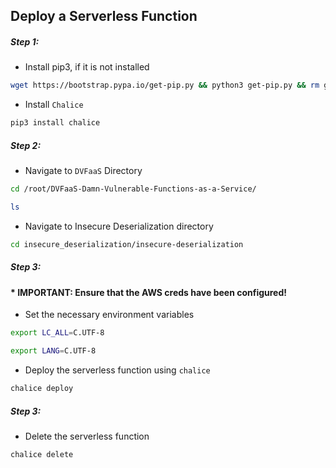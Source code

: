 ## Deploy a Serverless Function

##### Step 1:

* Install pip3, if it is not installed

```bash
wget https://bootstrap.pypa.io/get-pip.py && python3 get-pip.py && rm get-pip.py
```

* Install `Chalice`

```bash
pip3 install chalice
```

##### Step 2:

* Navigate to `DVFaaS` Directory

```bash
cd /root/DVFaaS-Damn-Vulnerable-Functions-as-a-Service/

ls
```

* Navigate to Insecure Deserialization directory

```bash
cd insecure_deserialization/insecure-deserialization
```


##### Step 3:

#### * IMPORTANT: Ensure that the AWS creds have been configured!


* Set the necessary environment variables

```bash
export LC_ALL=C.UTF-8

export LANG=C.UTF-8
```

* Deploy the serverless function using `chalice`

```bash
chalice deploy
```

##### Step 3:

* Delete the serverless function

```bash
chalice delete
```
